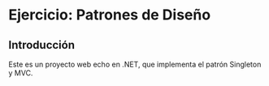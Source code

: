 # Ejercicio: Patrones de Diseño

## Introducción
Este es un proyecto web echo en .NET, que implementa el patrón Singleton y MVC.
